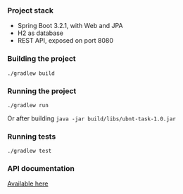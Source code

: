 ### Project stack

- Spring Boot 3.2.1, with Web and JPA
- H2 as database
- REST API, exposed on port 8080

### Building the project

`./gradlew build`

### Running the project

`./gradlew run`

Or after building `java -jar build/libs/ubnt-task-1.0.jar`

### Running tests

`./gradlew test`

### API documentation
[Available here](https://documenter.getpostman.com/view/14339659/2s9YsDkaK9)